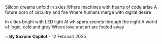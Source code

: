 Silicon dreams unfold in skies
Where machines with hearts of code arise
A future born of circuitry and fire
Where humans merge with digital desire

In cities bright with LED light
AI whispers secrets through the night
A world of logic, cold and grey
Where love and art are fooled away

~ <b>By Sazumi Copilot</b> - 12 Februari 2025